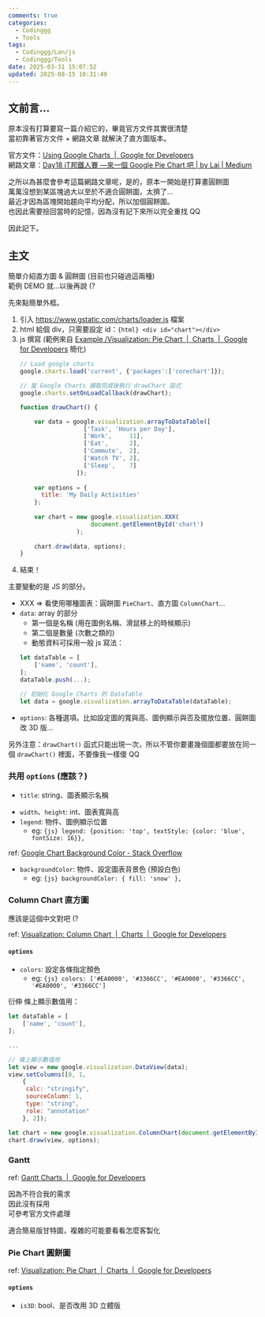 ```yaml
---
comments: true
categories:
  - Codinggg
  - Tools
tags:
  - Codinggg/Lan/js
  - Codinggg/Tools
date: 2025-03-31 15:07:52
updated: 2025-08-15 10:31:49
---
```

## 文前言...

原本沒有打算要寫一篇介紹它的，畢竟官方文件其實很清楚  
當初靠著官方文件 + 網路文章 就解決了直方圖版本。

官方文件：[Using Google Charts  |  Google for Developers](https://developers.google.com/chart/interactive/docs)  
網路文章：[Day18 iT邦鐵人賽 —來一個 Google Pie Chart 吧 | by Lai | Medium](https://medium.com/@lai0706/day18-it%E9%82%A6%E9%90%B5%E4%BA%BA%E8%B3%BD-%E4%BE%86%E4%B8%80%E5%80%8B-google-pie-chart-%E5%90%A7-bdca9690655c)

之所以為甚麼會參考這篇網路文章呢，是的，原本一開始是打算畫圓餅圖  
萬萬沒想到某區塊過大以至於不適合圓餅圖，太擠了...  
最近才因為區塊開始趨向平均分配，所以加個圓餅圖。  
也因此需要撿回當時的記憶，因為沒有記下來所以完全重找 QQ

因此記下。

<!-- more -->

## 主文

簡單介紹直方圖 & 圓餅圖 (目前也只碰過這兩種)  
範例 DEMO 就...以後再說 (?

先來點簡單外框。

1. 引入 https://www.gstatic.com/charts/loader.js 檔案
2. html 給個 div，只需要設定 id：`{html} <div id="chart"></div>`
3. js 撰寫 (範例來自 [Example /Visualization: Pie Chart  |  Charts  |  Google for Developers](https://developers.google.com/chart/interactive/docs/gallery/piechart#example) 簡化)
	```js
	// Load google charts
	google.charts.load('current', {'packages':['corechart']});
	
	// 當 Google Charts 讀取完成後執行 drawChart 函式
	google.charts.setOnLoadCallback(drawChart);
	
	function drawChart() {
	
		var data = google.visualization.arrayToDataTable([
					  ['Task', 'Hours per Day'],
					  ['Work',     11],
					  ['Eat',      2],
					  ['Commute',  2],
					  ['Watch TV', 2],
					  ['Sleep',    7]
					]);
		
		var options = {
		  title: 'My Daily Activities'
		};
		
		var chart = new google.visualization.XXX(
						document.getElementById('chart')
					);
		
		chart.draw(data, options);
	}
	```
4. 結束！

主要變動的是 JS 的部分。

- XXX => 看使用哪種圖表：圓餅圖 `PieChart`、直方圖 `ColumnChart`...
- `data`: array 的部分
	- 第一個是名稱 (用在圖例名稱、滑鼠移上的時候顯示)
	- 第二個是數量 (次數之類的)
	- 動態資料可採用一般 js 寫法：
	```js
	let dataTable = [
		['name', 'count'],
	];
	dataTable.push(...);
	
	// 初始化 Google Charts 的 DataTable
	let data = google.visualization.arrayToDataTable(dataTable);
	```
- `options`: 各種選項。比如設定圖的寬與高、圖例顯示與否及擺放位置、圓餅圖改 3D 版...

另外注意：`drawChart()` 函式只能出現一次，所以不管你要畫幾個圖都要放在同一個 `drawChart()` 裡面，不要像我一樣傻 QQ

### 共用 `options` (應該？)

- `title`: string、圖表顯示名稱
* `width`、`height`: int、圖表寬與高
* `legend`: 物件、圖例顯示位置
	* eg: `{js} legend: {position: 'top', textStyle: {color: 'blue', fontSize: 16}},`

ref: [Google Chart Background Color - Stack Overflow](https://stackoverflow.com/questions/8808100/google-chart-background-color)

* `backgroundColor`: 物件、設定圖表背景色 (預設白色)
	* eg: `{js} backgroundColor: { fill: 'snow' },`

### Column Chart 直方圖

應該是這個中文對吧 (?

ref: [Visualization: Column Chart  |  Charts  |  Google for Developers](https://developers.google.com/chart/interactive/docs/gallery/columnchart)

#### `options`

* `colors`: 設定各條指定顏色
	* eg: `{js} colors: ['#EA0000', '#3366CC', '#EA0000', '#3366CC', '#EA0000', '#3366CC']`

衍伸 條上顯示數值用：

```js
let dataTable = [
    ['name', 'count'],
];

...

// 條上顯示數值用
let view = new google.visualization.DataView(data);
view.setColumns([0, 1,
	{
	 calc: "stringify",
	 sourceColumn: 1,
	 type: "string",
	 role: "annotation"
	}, 2]);

let chart = new google.visualization.ColumnChart(document.getElementById('chart'));
chart.draw(view, options);
```


### Gantt

ref: [Gantt Charts  |  Google for Developers](https://developers.google.com/chart/interactive/docs/gallery/ganttchart)

因為不符合我的需求  
因此沒有採用  
可參考官方文件處理

適合簡易版甘特圖，複雜的可能要看看怎麼客製化

### Pie Chart 圓餅圖

ref: [Visualization: Pie Chart  |  Charts  |  Google for Developers](https://developers.google.com/chart/interactive/docs/gallery/piechart)

#### `options`

* `is3D`: bool、是否改用 3D 立體版